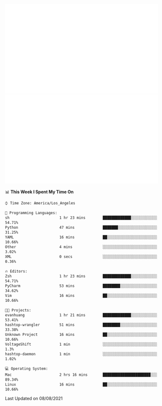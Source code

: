 <a href="https://github.com/jstrieb/github-stats">
 
![](https://github.com/evanhuang117/github-stats/blob/master/generated/overview.svg)
![](https://github.com/evanhuang117/github-stats/blob/master/generated/languages.svg)

</a>

<!--START_SECTION:waka-->
📊 **This Week I Spent My Time On** 

```text
⌚︎ Time Zone: America/Los_Angeles

💬 Programming Languages: 
sh                       1 hr 23 mins        █████████████░░░░░░░░░░░░   54.71% 
Python                   47 mins             ███████░░░░░░░░░░░░░░░░░░   31.25% 
YAML                     16 mins             ██░░░░░░░░░░░░░░░░░░░░░░░   10.66% 
Other                    4 mins              ░░░░░░░░░░░░░░░░░░░░░░░░░   3.02% 
XML                      0 secs              ░░░░░░░░░░░░░░░░░░░░░░░░░   0.36%

🔥 Editors: 
Zsh                      1 hr 23 mins        █████████████░░░░░░░░░░░░   54.71% 
PyCharm                  53 mins             ████████░░░░░░░░░░░░░░░░░   34.62% 
Vim                      16 mins             ██░░░░░░░░░░░░░░░░░░░░░░░   10.66%

🐱‍💻 Projects: 
evanhuang                1 hr 21 mins        █████████████░░░░░░░░░░░░   53.41% 
hashtop-wrangler         51 mins             ████████░░░░░░░░░░░░░░░░░   33.38% 
Unknown Project          16 mins             ██░░░░░░░░░░░░░░░░░░░░░░░   10.66% 
VoltageShift             1 min               ░░░░░░░░░░░░░░░░░░░░░░░░░   1.3% 
hashtop-daemon           1 min               ░░░░░░░░░░░░░░░░░░░░░░░░░   1.02%

💻 Operating System: 
Mac                      2 hrs 16 mins       ██████████████████████░░░   89.34% 
Linux                    16 mins             ██░░░░░░░░░░░░░░░░░░░░░░░   10.66%

```


 Last Updated on 08/08/2021
<!--END_SECTION:waka-->
